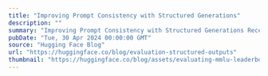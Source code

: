 ```yaml
---
title: "Improving Prompt Consistency with Structured Generations"
description: ""
summary: "Improving Prompt Consistency with Structured Generations Recently, the Leaderboards and Evals resear..."
pubDate: "Tue, 30 Apr 2024 00:00:00 GMT"
source: "Hugging Face Blog"
url: "https://huggingface.co/blog/evaluation-structured-outputs"
thumbnail: "https://huggingface.co/blog/assets/evaluating-mmlu-leaderboard/thumbnail.png"
---
```


